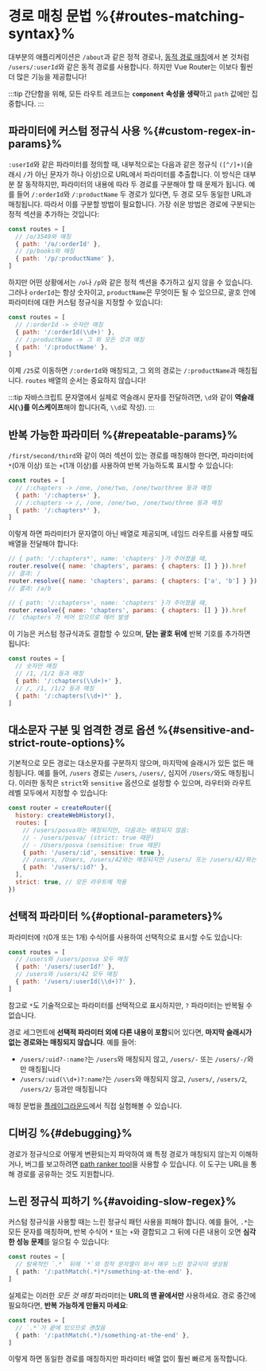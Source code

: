 # 경로 매칭 문법 %{#routes-matching-syntax}%

<VueSchoolLink
  href="https://vueschool.io/lessons/vue-router-4-advanced-routes-matching-syntax"
  title="고급 라우트 매칭 문법 사용법 배우기"
/>

대부분의 애플리케이션은 `/about`과 같은 정적 경로나, [동적 경로 매칭](./dynamic-matching.md)에서 본 것처럼 `/users/:userId`와 같은 동적 경로를 사용합니다. 하지만 Vue Router는 이보다 훨씬 더 많은 기능을 제공합니다!

:::tip
간단함을 위해, 모든 라우트 레코드는 **`component` 속성을 생략**하고 `path` 값에만 집중합니다.
:::

## 파라미터에 커스텀 정규식 사용 %{#custom-regex-in-params}%

`:userId`와 같은 파라미터를 정의할 때, 내부적으로는 다음과 같은 정규식 `([^/]+)`(슬래시 `/`가 아닌 문자가 하나 이상)으로 URL에서 파라미터를 추출합니다. 이 방식은 대부분 잘 동작하지만, 파라미터의 내용에 따라 두 경로를 구분해야 할 때 문제가 됩니다. 예를 들어 `/:orderId`와 `/:productName` 두 경로가 있다면, 두 경로 모두 동일한 URL과 매칭됩니다. 따라서 이를 구분할 방법이 필요합니다. 가장 쉬운 방법은 경로에 구분되는 정적 섹션을 추가하는 것입니다:

```js
const routes = [
  // /o/3549와 매칭
  { path: '/o/:orderId' },
  // /p/books와 매칭
  { path: '/p/:productName' },
]
```

하지만 어떤 상황에서는 `/o`나 `/p`와 같은 정적 섹션을 추가하고 싶지 않을 수 있습니다. 그러나 `orderId`는 항상 숫자이고, `productName`은 무엇이든 될 수 있으므로, 괄호 안에 파라미터에 대한 커스텀 정규식을 지정할 수 있습니다:

```js
const routes = [
  // /:orderId -> 숫자만 매칭
  { path: '/:orderId(\\d+)' },
  // /:productName -> 그 외 모든 것과 매칭
  { path: '/:productName' },
]
```

이제 `/25`로 이동하면 `/:orderId`와 매칭되고, 그 외의 경로는 `/:productName`과 매칭됩니다. `routes` 배열의 순서는 중요하지 않습니다!

:::tip
자바스크립트 문자열에서 실제로 역슬래시 문자를 전달하려면, `\d`와 같이 **역슬래시(`\`)를 이스케이프**해야 합니다(즉, `\\d`로 작성).
:::

## 반복 가능한 파라미터 %{#repeatable-params}%

`/first/second/third`와 같이 여러 섹션이 있는 경로를 매칭해야 한다면, 파라미터에 `*`(0개 이상) 또는 `+`(1개 이상)를 사용하여 반복 가능하도록 표시할 수 있습니다:

```js
const routes = [
  // /:chapters -> /one, /one/two, /one/two/three 등과 매칭
  { path: '/:chapters+' },
  // /:chapters -> /, /one, /one/two, /one/two/three 등과 매칭
  { path: '/:chapters*' },
]
```

이렇게 하면 파라미터가 문자열이 아닌 배열로 제공되며, 네임드 라우트를 사용할 때도 배열을 전달해야 합니다:

```js
// { path: '/:chapters*', name: 'chapters' }가 주어졌을 때,
router.resolve({ name: 'chapters', params: { chapters: [] } }).href
// 결과: /
router.resolve({ name: 'chapters', params: { chapters: ['a', 'b'] } }).href
// 결과: /a/b

// { path: '/:chapters+', name: 'chapters' }가 주어졌을 때,
router.resolve({ name: 'chapters', params: { chapters: [] } }).href
// `chapters`가 비어 있으므로 에러 발생
```

이 기능은 커스텀 정규식과도 결합할 수 있으며, **닫는 괄호 뒤에** 반복 기호를 추가하면 됩니다:

```js
const routes = [
  // 숫자만 매칭
  // /1, /1/2 등과 매칭
  { path: '/:chapters(\\d+)+' },
  // /, /1, /1/2 등과 매칭
  { path: '/:chapters(\\d+)*' },
]
```

## 대소문자 구분 및 엄격한 경로 옵션 %{#sensitive-and-strict-route-options}%

기본적으로 모든 경로는 대소문자를 구분하지 않으며, 마지막에 슬래시가 있든 없든 매칭됩니다. 예를 들어, `/users` 경로는 `/users`, `/users/`, 심지어 `/Users/`와도 매칭됩니다. 이러한 동작은 `strict`와 `sensitive` 옵션으로 설정할 수 있으며, 라우터와 라우트 레벨 모두에서 지정할 수 있습니다:

```js
const router = createRouter({
  history: createWebHistory(),
  routes: [
    // /users/posva와는 매칭되지만, 다음과는 매칭되지 않음:
    // - /users/posva/ (strict: true 때문)
    // - /Users/posva (sensitive: true 때문)
    { path: '/users/:id', sensitive: true },
    // /users, /Users, /users/42와는 매칭되지만 /users/ 또는 /users/42/와는 매칭되지 않음
    { path: '/users/:id?' },
  ],
  strict: true, // 모든 라우트에 적용
})
```

## 선택적 파라미터 %{#optional-parameters}%

파라미터에 `?`(0개 또는 1개) 수식어를 사용하여 선택적으로 표시할 수도 있습니다:

```js
const routes = [
  // /users와 /users/posva 모두 매칭
  { path: '/users/:userId?' },
  // /users와 /users/42 모두 매칭
  { path: '/users/:userId(\\d+)?' },
]
```

참고로 `*`도 기술적으로는 파라미터를 선택적으로 표시하지만, `?` 파라미터는 반복될 수 없습니다.

경로 세그먼트에 **선택적 파라미터 외에 다른 내용이 포함**되어 있다면, **마지막 슬래시가 없는 경로와는 매칭되지 않습니다**. 예를 들어:

- `/users/:uid?-:name?`는 `/users`와 매칭되지 않고, `/users/-` 또는 `/users/-/`와만 매칭됩니다
- `/users/:uid(\\d+)?:name?`는 `/users`와 매칭되지 않고, `/users/`, `/users/2`, `/users/2/` 등과만 매칭됩니다

매칭 문법을 [플레이그라운드](https://paths.esm.dev/?p=AAMsIPQg4AoKzidgQFoEXAmw-IEBBRYYOE0SkABTASiz1qgBpgQA1QTsFjAb3h2onsmlAmGIFsCXjXh4AIA.&t=/users/2/#)에서 직접 실험해볼 수 있습니다.

## 디버깅 %{#debugging}%

경로가 정규식으로 어떻게 변환되는지 파악하여 왜 특정 경로가 매칭되지 않는지 이해하거나, 버그를 보고하려면 [path ranker tool](https://paths.esm.dev/?p=AAMeJSyAwR4UbFDAFxAcAGAIJXMAAA..#)을 사용할 수 있습니다. 이 도구는 URL을 통해 경로를 공유하는 것도 지원합니다.

## 느린 정규식 피하기 %{#avoiding-slow-regex}%

커스텀 정규식을 사용할 때는 느린 정규식 패턴 사용을 피해야 합니다. 예를 들어, `.*`는 모든 문자를 매칭하며, 반복 수식어 `*` 또는 `+`와 결합되고 그 뒤에 다른 내용이 오면 **심각한 성능 문제**를 일으킬 수 있습니다:

```ts
const routes = [
  // 탐욕적인 `.*` 뒤에 `*`와 정적 문자열이 와서 매우 느린 정규식이 생성됨
  { path: '/:pathMatch(.*)*/something-at-the-end' },
]
```

실제로는 이러한 _모든 것 매칭_ 파라미터는 **URL의 맨 끝에서만** 사용하세요. 경로 중간에 필요하다면, **반복 가능하게 만들지 마세요**:

```ts
const routes = [
  // `.*`가 끝에 있으므로 괜찮음
  { path: '/:pathMatch(.*)/something-at-the-end' },
]
```

이렇게 하면 동일한 경로를 매칭하지만 파라미터 배열 없이 훨씬 빠르게 동작합니다.

